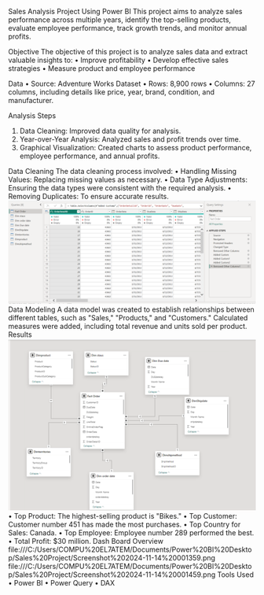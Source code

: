 Sales Analysis Project Using Power BI
This project aims to analyze sales performance across multiple years, identify the top-selling products, evaluate employee performance, track growth trends, and monitor annual profits.

Objective
The objective of this project is to analyze sales data and extract valuable insights to:
•	Improve profitability
•	Develop effective sales strategies
•	Measure product and employee performance

Data
•	Source: Adventure Works Dataset
•	Rows: 8,900 rows
•	Columns: 27 columns, including details like price, year, brand, condition, and manufacturer.

Analysis Steps
1.	Data Cleaning: Improved data quality for analysis.
2.	Year-over-Year Analysis: Analyzed sales and profit trends over time.
3.	Graphical Visualization: Created charts to assess product performance, employee performance, and annual profits.

Data Cleaning
The data cleaning process involved:
•	Handling Missing Values: Replacing missing values as necessary.
•	Data Type Adjustments: Ensuring the data types were consistent with the required analysis.
•	Removing Duplicates: To ensure accurate results.
![(https://github.com/Shazem-hany/Sales-Project/blob/main/Screenshot%202024-11-14%20001039.png)](https://github.com/Shazem-hany/Sales-Project/blob/main/Screenshot%202024-11-14%20001039.png)
Data Modeling
A data model was created to establish relationships between different tables, such as "Sales," "Products," and "Customers." Calculated measures were added, including total revenue and units sold per product.
Results
![file:///C:/Users/COMPU%20EL7ATEM/Documents/Power%20BI%20Desktop/Sales%20Project/Screenshot%202024-11-14%20001252.png](https://github.com/Shazem-hany/Sales-Project/blob/main/Screenshot%202024-11-14%20001252.png)
•	Top Product: The highest-selling product is "Bikes."
•	Top Customer: Customer number 451 has made the most purchases.
•	Top Country for Sales: Canada.
•	Top Employee: Employee number 289 performed the best.
•	Total Profit: $30 million.
Dash Board Overview
file:///C:/Users/COMPU%20EL7ATEM/Documents/Power%20BI%20Desktop/Sales%20Project/Screenshot%202024-11-14%20001359.png
file:///C:/Users/COMPU%20EL7ATEM/Documents/Power%20BI%20Desktop/Sales%20Project/Screenshot%202024-11-14%20001459.png
Tools Used
•	Power BI
•	Power Query
•	DAX

